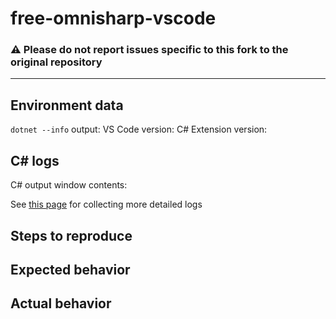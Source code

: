 <!-- To prefill this information:
1. Open Visual Studio Code
2. Bring up the command palette (press <kbd>F1</kbd>)
3. Type `CSharp: Report an issue`

If the `CSharp: Report an issue` command doesn't appear, make sure that you have C# extension version 1.17.0 or newer installed.
-->


# free-omnisharp-vscode

### ⚠️ Please do not report issues specific to this fork to the original repository

---

## Environment data
`dotnet --info` output:
VS Code version:
C# Extension version:

## C# logs
C# output window contents:

See [this page](https://github.com/dotnet/vscode-csharp/blob/main/SUPPORT.md#collecting-general-logs) for collecting more detailed logs

## Steps to reproduce


## Expected  behavior


## Actual behavior
